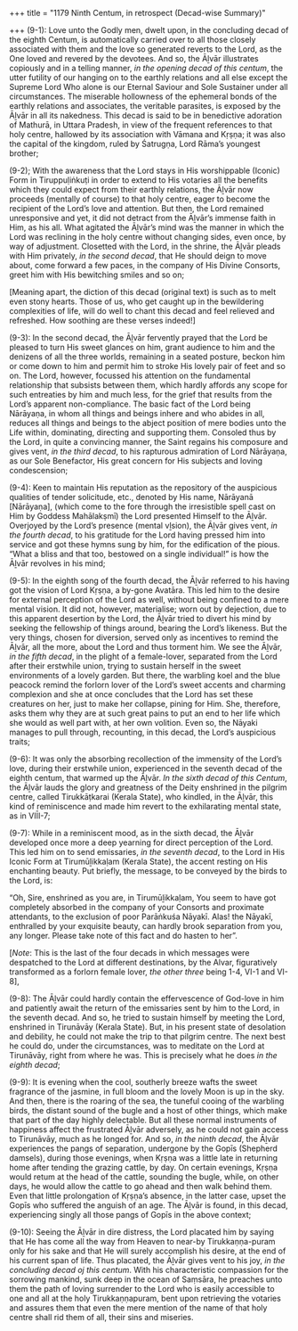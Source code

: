 +++
title = "1179 Ninth Centum, in retrospect (Decad-wise Summary)"

+++
(9-1): Love unto the Godly men, dwelt upon, in the concluding decad of the eighth Centum, is automatically carried over to all those closely associated with them and the love so generated reverts to the Lord, as the One loved and revered by the devotees. And so, the Āḻvār illustrates copiously and in a telling manner, *in the opening decad of this centum*, the utter futility of our hanging on to the earthly relations and all else except the Supreme Lord Who alone is our Eternal Saviour and Sole Sustainer under all circumstances. The miserable hollowness of the ephemeral bonds of the earthly relations and associates, the veritable parasites, is exposed by the Āḻvār in all its nakedness. This decad is said to be in benedictive adoration of Mathurā, in Uttara Pradesh, in view of the frequent references to that holy centre, hallowed by its association with Vāmana and Kṛṣṇa; it was also the capital of the kingdom, ruled by Śatrugṇa, Lord Rāma’s youngest brother;

(9-2); With the awareness that the Lord stays in His worshippable (Iconic) Form in Tiruppuḷiṅkuṭi in order to extend to His votaries all the benefits which they could expect from their earthly relations, the Āḻvār now proceeds (mentally of course) to that holy centre, eager to become the recipient of the Lord’s love and attention. But then, the Lord remained unresponsive and yet, it did not detract from the Āḻvār’s immense faith in Him, as his all. What agitated the Āḻvār’s mind was the manner in which the Lord was reclining in the holy centre without changing sides, even once, by way of adjustment. Closetted with the Lord, in the shrine, the Āḻvār pleads with Him privately, *in the second decad*, that He should deign to move about, come forward a few paces, in the company of His Divine Consorts, greet him with His bewitching smiles and so on;

[Meaning apart, the diction of this decad (original text) is such as to melt even stony hearts. Those of us, who get caught up in the bewildering complexities of life, will do well to chant this decad and feel relieved and refreshed. How soothing are these verses indeed!]

(9-3): In the second decad, the Āḻvār fervently prayed that the Lord be pleased to turn His sweet glances on him, grant audience to him and the denizens of all the three worlds, remaining in a seated posture, beckon him or come down to him and permit him to stroke His lovely pair of feet and so on. The Lord, however, focussed his attention on the fundamental relationship that subsists between them, which hardly affords any scope for such entreaties by him and much less, for the grief that results from the Lord’s apparent non-compliance. The basic fact of the Lord being Nārāyaṇa, in whom all things and beings inhere and who abides in all, reduces all things and beings to the abject position of mere bodies unto the Life within, dominating, directing and supporting them. Consoled thus by the Lord, in quite a convincing manner, the Saint regains his composure and gives vent, *in the third decad*, to his rapturous admiration of Lord Nārāyaṇa, as our Sole Benefactor, His great concern for His subjects and loving condescension;

(9-4): Keen to maintain His reputation as the repository of the auspicious qualities of tender solicitude, etc., denoted by His name, Nārāyanā [Nārāyaṇa], (which come to the fore through the irresistible spell cast on Him by Goddess Mahālakṣmī) the Lord presented Himself to the Āḻvār. Overjoyed by the Lord’s presence (mental vḻsion), the Āḻvār gives vent, *in the fourth decad*, to his gratitude for the Lord having pressed him into service and got these hymns sung by him, for the edification of the pious. “What a bliss and that too, bestowed on a single individual!” is how the Āḻvār revolves in his mind;

(9-5): In the eighth song of the fourth decad, the Āḻvār referred to his having got the vision of Lord Kṛṣṇa, a by-gone Avatāra. This led him to the desire for external perception of the Lord as well, without being confined to a mere mental vision. It did not, however, materialise; worn out by dejection, due to this apparent desertion by the Lord, the Āḻvār tried to divert his mind by seeking the fellowship of things around, bearing the Lord’s likeness. But the very things, chosen for diversion, served only as incentives to remind the Āḻvār, all the more, about the Lord and thus torment him. We see the Āḻvār, *in the fifth decad*, in the plight of a female-lover, separated from the Lord after their erstwhile union, trying to sustain herself in the sweet environments of a lovely garden. But there, the warbling koel and the blue peacock remind the forlorn lover of the Lord’s sweet accents and charming complexion and she at once concludes that the Lord has set these creatures on her, just to make her collapse, pining for Him. She, therefore, asks them why they are at such great pains to put an end to her life which she would as well part with, at her own volition. Even so, the Nāyaki manages to pull through, recounting, in this decad, the Lord’s auspicious traits;

(9-6): It was only the absorbing recollection of the immensity of the Lord’s love, during their erstwhile union, experienced in the seventh decad of the eighth centum, that warmed up the Āḻvār. *In the sixth decad of this Centum*, the Āḻvār lauds the glory and greatness of the Deity enshrined in the pilgrim centre, called Tirukkāṭkarai (Kerala State), who kindled, in the Āḻvār, this kind of reminiscence and made him revert to the exhilarating mental state, as in VIĪI-7;

(9-7): While in a reminiscent mood, as in the sixth decad, the Āḻvār developed once more a deep yearning for direct perception of the Lord. This led him on to send emissaries, *in the seventh decad*, to the Lord in His Iconic Form at Tirumūḻikkaḷam (Kerala State), the accent resting on His enchanting beauty. Put briefly, the message, to be conveyed by the birds to the Lord, is:

“Oh, Sire, enshrined as you are, in Tirumūḻikkaḷam, You seem to have got completely absorbed in the company of your Consorts and proximate attendants, to the exclusion of poor Parāṅkuśa Nāyakī. Alas! the Nāyakī, enthralled by your exquisite beauty, can hardly brook separation from you, any longer. Please take note of this fact and do hasten to her”.

[*Note*: This is the last of the four decads in which messages were despatched to the Lord at different destinations, by the Alvar, figuratively transformed as a forlorn female lover, *the other three* being 1-4, VI-1 and VI-8],

(9-8): The Āḻvār could hardly contain the effervescence of God-love in him and patiently await the return of the emissaries sent by him to the Lord, in the seventh decad. And so, he tried to sustain himself by meeting the Lord, enshrined in Tirunāvāy (Kerala State). But, in his present state of desolation and debility, he could not make the trip to that pilgrim centre. The next best he could do, under the circumstances, was to meditate on the Lord at Tirunāvāy, right from where he was. This is precisely what he does *in the eighth decad*;

(9-9): It is evening when the cool, southerly breeze wafts the sweet fragrance of the jasmine, in full bloom and the lovely Moon is up in the sky. And then, there is the roaring of the sea, the tuneful cooing of the warbling birds, the distant sound of the bugle and a host of other things, which make that part of the day highly delectable. But all these normal instruments of happiness affect the frustrated Āḻvār adversely, as he could not gain access to Tirunāvāy, much as he longed for. And so, *in the ninth decad*, the Āḻvār experiences the pangs of separation, undergone by the Gopīs (Shepherd damsels), during those evenings, when Kṛṣṇa was a little late in returning home after tending the grazing cattle, by day. On certain evenings, Kṛṣṇa would retum at the head of the cattle, sounding the bugle, while, on other days, he would allow the cattle to go ahead and then walk behind them. Even that little prolongation of Kṛṣṇa’s absence, in the latter case, upset the Gopīs who suffered the anguish of an age. The Āḻvār is found, in this decad, experiencing singly all those pangs of Gopīs in the above context;

(9-10): Seeing the Āḻvār in dire distress, the Lord placated him by saying that He has come all the way from Heaven to near-by Tirukkaṇṇa-puram only for his sake and that He will surely accomplish his desire, at the end of his current span of life. Thus placated, the Āḻvār gives vent to his joy, *in the concluding decad oj this centum*. With his characteristic compassion for the sorrowing mankind, sunk deep in the ocean of Saṃsāra, he preaches unto them the path of loving surrender to the Lord who is easily accessible to one and all at the holy Tirukkaṇṇapuram, bent upon retrieving the votaries and assures them that even the mere mention of the name of that holy centre shall rid them of all, their sins and miseries.


